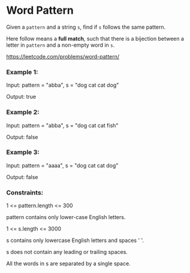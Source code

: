 
# Word Pattern
Given a `pattern` and a string `s`, find if `s` follows the same pattern.

Here follow means a **full match**, such that there is a bijection between a letter in `pattern` and a non-empty word
in `s`.

https://leetcode.com/problems/word-pattern/


### Example 1:

Input: pattern = "abba", s = "dog cat cat dog"

Output: true

### Example 2:

Input: pattern = "abba", s = "dog cat cat fish"

Output: false

### Example 3:

Input: pattern = "aaaa", s = "dog cat cat dog"

Output: false

### Constraints:

1 <= pattern.length <= 300

pattern contains only lower-case English letters.

1 <= s.length <= 3000

s contains only lowercase English letters and spaces ' '.

s does not contain any leading or trailing spaces.

All the words in s are separated by a single space.
